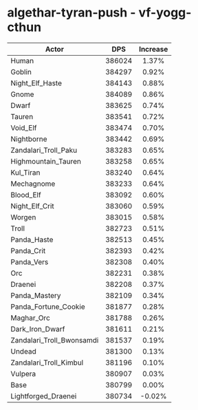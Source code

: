 # algethar-tyran-push - vf-yogg-cthun
| Actor | DPS | Increase |
|---|:---:|:---:|
|Human|386024|1.37%|
|Goblin|384297|0.92%|
|Night_Elf_Haste|384143|0.88%|
|Gnome|384089|0.86%|
|Dwarf|383625|0.74%|
|Tauren|383541|0.72%|
|Void_Elf|383474|0.70%|
|Nightborne|383442|0.69%|
|Zandalari_Troll_Paku|383283|0.65%|
|Highmountain_Tauren|383258|0.65%|
|Kul_Tiran|383240|0.64%|
|Mechagnome|383233|0.64%|
|Blood_Elf|383092|0.60%|
|Night_Elf_Crit|383060|0.59%|
|Worgen|383015|0.58%|
|Troll|382723|0.51%|
|Panda_Haste|382513|0.45%|
|Panda_Crit|382393|0.42%|
|Panda_Vers|382308|0.40%|
|Orc|382231|0.38%|
|Draenei|382208|0.37%|
|Panda_Mastery|382109|0.34%|
|Panda_Fortune_Cookie|381877|0.28%|
|Maghar_Orc|381788|0.26%|
|Dark_Iron_Dwarf|381611|0.21%|
|Zandalari_Troll_Bwonsamdi|381537|0.19%|
|Undead|381300|0.13%|
|Zandalari_Troll_Kimbul|381196|0.10%|
|Vulpera|380907|0.03%|
|Base|380799|0.00%|
|Lightforged_Draenei|380734|-0.02%|
